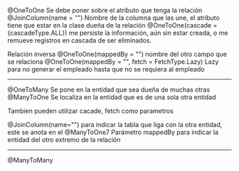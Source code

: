 @OneToOne 
Se debe poner sobre el atributo que tenga la relación
@JoinColumn(name = "<name>") Nombre de la columna que las une, el atributo tiene que estar en la clase dueña de la relación
@OneToOne(cascade = {cascadeType.ALL}) me persiste la información, aún sin estar creada, o me remueve registros en cascada de ser eliminados.

Relación inversa
@OneToOne(mappedBy = "<name>") nombre del otro campo que se relaciona
@OneToOne(mappedBy = "<name>", fetch = FetchType.Lazy) Lazy para no generar el empleado hasta que no se requiera al empleado

---

@OneToMany Se pone en la entidad que sea dueña de muchas otras
@ManyToOne Se localiza en la entidad que es de una sola otra entidad

Tambien pueden utilizar cacade, fetch como parametros

@JoinColumn(name="<name>") para indicar la tabla que liga con la otra entidad, este se anota en el @ManyToOne7
Parámetro mappedBy para indicar la entidad del otro extremo de la relación



---

@ManyToMany